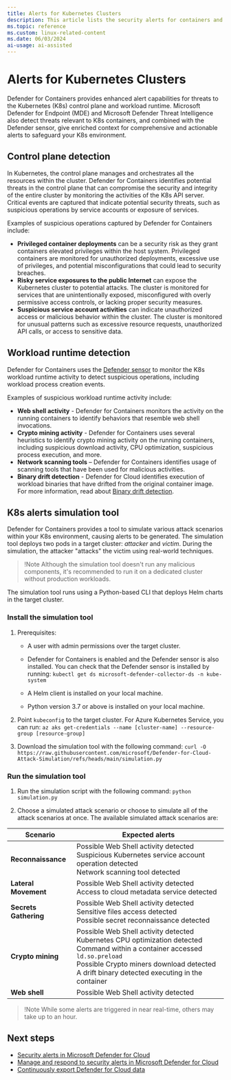 ```yaml
---
title: Alerts for Kubernetes Clusters
description: This article lists the security alerts for containers and Kubernetes clusters visible in Microsoft Defender for Cloud.
ms.topic: reference
ms.custom: linux-related-content
ms.date: 06/03/2024
ai-usage: ai-assisted
---
```


# Alerts for Kubernetes Clusters

Defender for Containers provides enhanced alert capabilities for threats to the Kubernetes (K8s) control plane and workload runtime. Microsoft Defender for Endpoint (MDE) and Microsoft Defender Threat Intelligence also detect threats relevant to K8s containers, and combined with the Defender sensor, give enriched context for comprehensive and actionable alerts to safeguard your K8s environment.

## Control plane detection

In Kubernetes, the control plane manages and orchestrates all the resources within the cluster. Defender for Containers identifies potential threats in the control plane that can compromise the security and integrity of the entire cluster by monitoring the activities of the K8s API server. Critical events are captured that indicate potential security threats, such as suspicious operations by service accounts or exposure of services.

Examples of suspicious operations captured by Defender for Containers include:

* **Privileged container deployments** can be a security risk as they grant containers elevated privileges within the host system. Privileged containers are monitored for unauthorized deployments, excessive use of privileges, and potential misconfigurations that could lead to security breaches.
* **Risky service exposures to the public Internet** can expose the Kubernetes cluster to potential attacks. The cluster is monitored for services that are unintentionally exposed, misconfigured with overly permissive access controls, or lacking proper security measures.
* **Suspicious service account activities** can indicate unauthorized access or malicious behavior within the cluster. The cluster is monitored for unusual patterns such as excessive resource requests, unauthorized API calls, or access to sensitive data.

## Workload runtime detection

Defender for Containers uses the [Defender sensor](defender-for-containers-introduction.md#run-time-protection-for-kubernetes-nodes-and-clusters) to monitor the K8s workload runtime activity to detect suspicious operations, including workload process creation events.

Examples of suspicious workload runtime activity include:

* **Web shell activity** - Defender for Containers monitors the activity on the running containers to identify behaviors that resemble web shell invocations.
* **Crypto mining activity** - Defender for Containers uses several heuristics to identify crypto mining activity on the running containers, including suspicious download activity, CPU optimization, suspicious process execution, and more.
* **Network scanning tools** – Defender for Containers identifies usage of scanning tools that have been used for malicious activities.
* **Binary drift detection** - Defender for Cloud identifies execution of workload binaries that have drifted from the original container image. For more information, read about [Binary drift detection](binary-drift-detection.md).

## K8s alerts simulation tool

Defender for Containers provides a tool to simulate various attack scenarios within your K8s environment, causing alerts to be generated. The simulation tool deploys two pods in a target cluster: *attacker* and *victim*. During the simulation, the attacker "attacks" the victim using real-world techniques.

> !Note
> Although the simulation tool doesn't run any malicious components, it's recommended to run it on a dedicated cluster without production workloads.

The simulation tool runs using a Python-based CLI that deploys Helm charts in the target cluster.

### Install the simulation tool

1. Prerequisites:

   * A user with admin permissions over the target cluster.

   * Defender for Containers is enabled and the Defender sensor is also installed. You can check that the Defender sensor is installed by running:
    `kubectl get ds microsoft-defender-collector-ds -n kube-system`

   * A Helm client is installed on your local machine.

   * Python version 3.7 or above is installed on your local machine.

1. Point `kubeconfig` to the target cluster. For Azure Kubernetes Service, you can run:
    `az aks get-credentials --name [cluster-name] --resource-group [resource-group]`

2. Download the simulation tool with the following command:
    `curl -O https://raw.githubusercontent.com/microsoft/Defender-for-Cloud-Attack-Simulation/refs/heads/main/simulation.py`

### Run the simulation tool

1. Run the simulation script with the following command:
    `python simulation.py`

2. Choose a simulated attack scenario or choose to simulate all of the attack scenarios at once. The available simulated attack scenarios are:
    
| Scenario | Expected alerts |
|--|--|
| **Reconnaissance** | Possible Web Shell activity detected <br/> Suspicious Kubernetes service account operation detected <br/> Network scanning tool detected  |
| **Lateral Movement** | Possible Web Shell activity detected <br/> Access to cloud metadata service detected  |
| **Secrets Gathering** | Possible Web Shell activity detected <br/> Sensitive files access detected <br/> Possible secret reconnaissance detected  |
| **Crypto mining** | Possible Web Shell activity detected <br/> Kubernetes CPU optimization detected <br/> Command within a container accessed `ld.so.preload` <br/> Possible Crypto miners download detected <br/> A drift binary detected executing in the container |
| **Web shell** | Possible Web Shell activity detected|

> !Note
> While some alerts are triggered in near real-time, others may take up to an hour.

## Next steps

- [Security alerts in Microsoft Defender for Cloud](alerts-overview.md)
- [Manage and respond to security alerts in Microsoft Defender for Cloud](managing-and-responding-alerts.yml)
- [Continuously export Defender for Cloud data](continuous-export.md)
